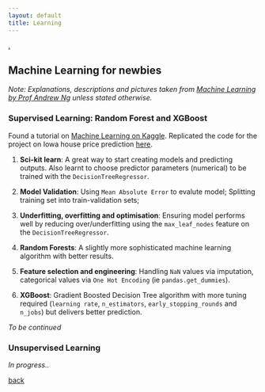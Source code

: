 ```yaml
---
layout: default
title: Learning
---
```

[.](./)

## Machine Learning for newbies
_Note: Explanations, descriptions and pictures taken from [Machine Learning by Prof Andrew Ng](https://www.coursera.org/learn/machine-learning)  unless stated otherwise._

### Supervised Learning: Random Forest and XGBoost 
Found a tutorial on [Machine Learning on Kaggle](https://www.kaggle.com/learn/machine-learning). Replicated the code for the project on Iowa house price prediction [here](https://www.kaggle.com/rayfave/ml-with-random-tree-classifier-xgboost/).

 1. **Sci-kit learn**: 
 A great way to start creating models and predicting outputs. Also learnt to choose predictor parameters (numerical) to be trained with the `DecisionTreeRegressor`.

 1. **Model Validation**: Using `Mean Absolute Error` to evalute model;  Splitting training set into train-validation sets; 
 
 1. **Underfitting, overfitting and optimisation**: Ensuring model performs well by reducing over/underfitting using the `max_leaf_nodes` feature on the `DecisionTreeRegressor`.

 1. **Random Forests**: A slightly more sophisticated machine learning algorithm with better results.
 
 1. **Feature selection and engineering**: Handling `NaN` values via imputation, categorical values via `One Hot Encoding` (ie `pandas.get_dummies`).
 
 1. **XGBoost**: Gradient Boosted Decision Tree algorithm with more tuning required (`learning rate`, `n_estimators`, `early_stopping_rounds` and `n_jobs`) but delivers better prediction.

 *To be continued*

### Unsupervised Learning

*In progress..*
<!-- **Context:** _I have a bunch of users on my app doing a bunch of things.. How can I segment them into meaningful, actionable groups?_

**K-means clustering** 

Using K-means clustering,

**Feature clean up** -->

[back](./)
